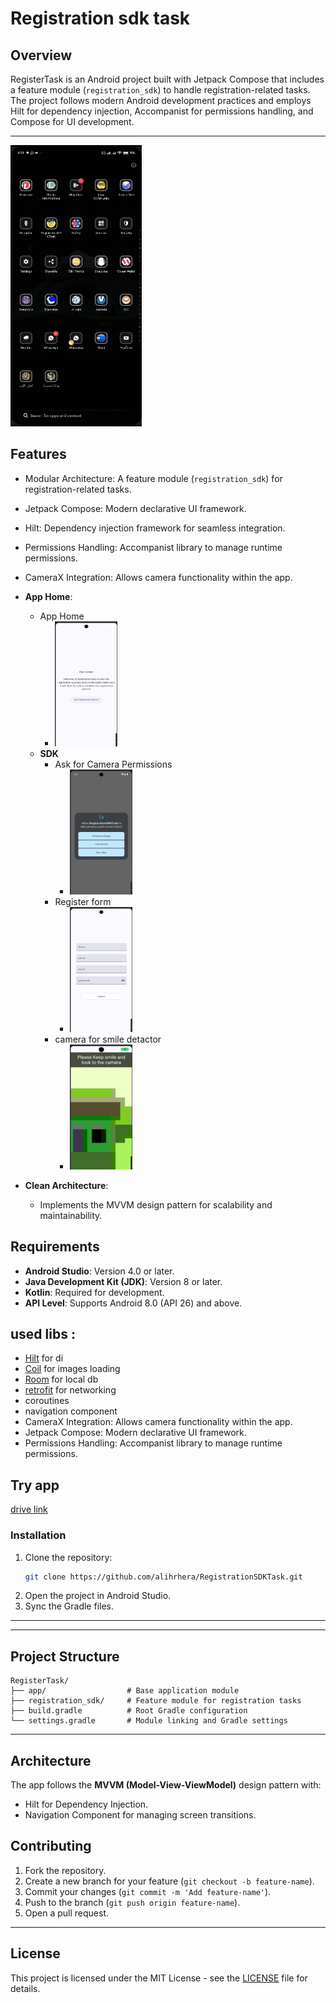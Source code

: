 # Registration sdk task

## Overview
RegisterTask is an Android project built with Jetpack Compose that includes a feature module (`registration_sdk`) to handle registration-related tasks. The project follows modern Android development practices and employs Hilt for dependency injection, Accompanist for permissions handling, and Compose for UI development.

---


  <img src="assets/app.gif" alt="app use case" width="210" height="450">


## Features
- Modular Architecture: A feature module (`registration_sdk`) for registration-related tasks.
- Jetpack Compose: Modern declarative UI framework.
- Hilt: Dependency injection framework for seamless integration.
- Permissions Handling: Accompanist library to manage runtime permissions.
- CameraX Integration: Allows camera functionality within the app.

  
- **App Home**:
  - App Home
    - <img src="assets/main-screen.png" alt="main-screen" width="100" height="200">
  - **SDK**
    - Ask for Camera Permissions
      - <img src="assets/start.png" alt="start" width="100" height="200">
    - Register form
      - <img src="assets/form.png" alt="form" width="100" height="200">
    - camera for smile detactor
      - <img src="assets/camera.png" alt="camera" width="100" height="200">
  
- **Clean Architecture**:
  - Implements the MVVM design pattern for scalability and maintainability.

## Requirements
- **Android Studio**: Version 4.0 or later.
- **Java Development Kit (JDK)**: Version 8 or later.
- **Kotlin**: Required for development.
- **API Level**: Supports Android 8.0 (API 26) and above.

## used libs :
  - [Hilt](https://developer.android.com/training/dependency-injection/hilt-android) for di
  - [Coil](https://coil-kt.github.io/coil/)  for images loading
  - [Room](https://developer.android.com/training/data-storage/room) for local db
  - [retrofit](https://square.github.io/retrofit/) for networking  
  - coroutines 
  - navigation component
  - CameraX Integration: Allows camera functionality within the app.
  - Jetpack Compose: Modern declarative UI framework.
  - Permissions Handling: Accompanist library to manage runtime permissions.
  
## Try app 
  [drive link ](https://drive.google.com/file/d/10f9qYZXDlKLA0uzG6EAwSqCqThw9B708/view?usp=sharing)
    

### Installation
1. Clone the repository:
   ```bash
   git clone https://github.com/alihrhera/RegistrationSDKTask.git
   ```
2. Open the project in Android Studio.
3. Sync the Gradle files.

---

---

## Project Structure
```plaintext
RegisterTask/
├── app/                  # Base application module
├── registration_sdk/     # Feature module for registration tasks
├── build.gradle          # Root Gradle configuration
└── settings.gradle       # Module linking and Gradle settings
```

---


## Architecture
The app follows the **MVVM (Model-View-ViewModel)** design pattern with:
- Hilt for Dependency Injection.
- Navigation Component for managing screen transitions.



## Contributing
1. Fork the repository.
2. Create a new branch for your feature (`git checkout -b feature-name`).
3. Commit your changes (`git commit -m 'Add feature-name'`).
4. Push to the branch (`git push origin feature-name`).
5. Open a pull request.

---

## License
This project is licensed under the MIT License - see the [LICENSE](LICENSE) file for details.
 

